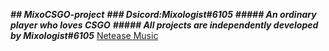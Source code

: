 ***## MixoCSGO-project***
***### Dsicord:Mixologist#6105***
***##### An ordinary player who loves CSGO***
***##### All projects are independently developed by Mixologist#6105***
<a href="https://music.163.com/#/user/home?id=611297376" target="_blank">Netease Music</a>
